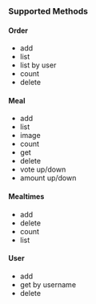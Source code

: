 

### Supported Methods

#### Order

* add
* list
* list by user
* count
* delete

#### Meal

* add
* list
* image
* count
* get
* delete
* vote up/down
* amount up/down

#### Mealtimes

* add
* delete
* count
* list

#### User

* add
* get by username
* delete